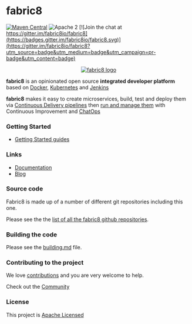fabric8
=======

[![Maven Central](https://maven-badges.herokuapp.com/maven-central/io.fabric8/fabric8-project/badge.svg?style=flat-square)](https://maven-badges.herokuapp.com/maven-central/io.fabric8/fabric8-project/)
![Apache 2](http://img.shields.io/badge/license-Apache%202-red.svg)
[![Join the chat at https://gitter.im/fabric8io/fabric8](https://badges.gitter.im/fabric8io/fabric8.svg)](https://gitter.im/fabric8io/fabric8?utm_source=badge&utm_medium=badge&utm_campaign=pr-badge&utm_content=badge)


<p align="center">
  <a href="http://fabric8.io/">
  	<img src="https://raw.githubusercontent.com/fabric8io/fabric8/master/docs/images/cover/cover_small.png" alt="fabric8 logo"/>
  </a>
</p>

<b>fabric8</b> is an opinionated open source <b>integrated developer platform</b> based on <a href="http://docker.com/">Docker</a>, <a href="http://kubernetes.io/">Kubernetes</a> and <a href="https://jenkins.io/">Jenkins</a>

<b>fabric8</b> makes it easy to create microservices, build, test and deploy them via <a href="http://fabric8.io/guide/cdelivery.html">Continuous Delivery pipelines</a> then <a href="http://fabric8.io/guide/fabric8DevOps.html">run and manage them</a> with Continuous Improvement and <a href="http://fabric8.io/guide/chat.html">ChatOps</a>

### Getting Started

* [Getting Started guides](http://fabric8.io/guide/getStarted.html)


### Links

* [Documentation](https://fabric8.io/docs/)
* [Blog](https://blog.fabric8.io/)

### Source code

Fabric8 is made up of a number of different git repositories including this one.

Please see the the [list of all the fabric8 github repositories](https://github.com/fabric8io/fabric8-platform/blob/master/README.md).

### Building the code

Please see the [building.md](building.md) file.

### Contributing to the project

We love [contributions](Contributing.md) and you are very welcome to help.

Check out the [Community](https://fabric8.io/community/index.html)

### License

This project is [Apache Licensed](license.txt)

